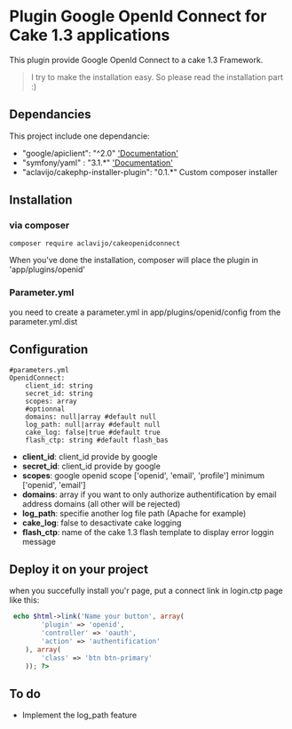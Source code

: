# Plugin Google OpenId Connect for Cake 1.3 applications

This plugin provide Google OpenId Connect to a cake 1.3 Framework.

> I try to make the installation easy. So please read the installation part :)

## Dependancies

This project include one dependancie:
- "google/apiclient": "^2.0" ['Documentation'](https://github.com/google/google-api-php-client)
- "symfony/yaml" :    "3.1.*" ['Documentation'](http://symfony.com/doc/current/components/yaml.html)
- "aclavijo/cakephp-installer-plugin": "0.1.*" Custom composer installer

## Installation

### via composer

```
composer require aclavijo/cakeopenidconnect
```

When you've done the installation, composer will place the plugin in 'app/plugins/openid'

### Parameter.yml

you need to create a parameter.yml in app/plugins/openid/config from the parameter.yml.dist

## Configuration

```
#parameters.yml
OpenidConnect:
    client_id: string
    secret_id: string
    scopes: array
    #optionnal
    domains: null|array #default null
    log_path: null|array #default null
    cake_log: false|true #default true
    flash_ctp: string #default flash_bas
```

- **client_id**: client_id provide by google
- **secret_id**: client_id provide by google
- **scopes**: google openid scope ['openid', 'email', 'profile'] minimum ['openid', 'email']
- **domains**: array if you want to only authorize authentification by email address domains (all other will be rejected)
- **log_path**: specifie another log file path (Apache for example)
- **cake_log**: false to desactivate cake logging
- **flash_ctp**: name of the cake 1.3 flash template to display error loggin message
## Deploy it on your project

when you succefully install you'r page, put a connect link in login.ctp page like this:
```php
 echo $html->link('Name your button', array(
        'plugin' => 'openid', 
        'controller' => 'oauth',
        'action' => 'authentification' 
    ), array(
        'class' => 'btn btn-primary'
    )); ?>
```
## To do

- Implement the log_path feature
